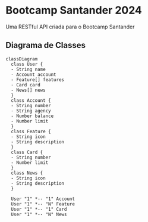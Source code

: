 # Bootcamp Santander 2024
Uma RESTful API criada para o Bootcamp Santander

## Diagrama de Classes
```mermaid
classDiagram
  class User {
  - String name
  - Account account
  - Feature[] features
  - Card card
  - News[] news
  }
  class Account {
  - String number
  - String agency
  - Number balance
  - Number limit
  } 
  class Feature {
  - String icon
  - String description
  }
  class Card {
  - String number
  - Number limit
  }
  class News {
  - String icon
  - String description
  }

  User "1" *-- "1" Account
  User "1" *-- "N" Feature
  User "1" *-- "1" Card
  User "1" *-- "N" News
```
